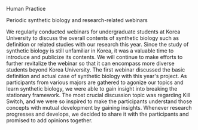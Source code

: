 Human Practice

Periodic synthetic biology and research-related webinars

We regularly conducted webinars for undergraduate students at Korea University to discuss the overall contents of synthetic biology such as definition or related studies with our research this year. Since the study of synthetic biology is still unfamiliar in Korea, it was a valuable time to introduce and publicize its contents. We will continue to make efforts to further revitalize the webinar so that it can encompass more diverse students beyond Korea University.
The first webinar discussed the basic definition and actual case of synthetic biology with this year's project. As participants from various majors are gathered to agonize our topics and learn synthetic biology, we were able to gain insight into breaking the stationary framework. The most crucial discussion topic was regarding Kill Switch, and we were so inspired to make the participants understand those concepts with mutual development by gaining insights. Whenever research progresses and develops, we decided to share it with the participants and promised to add opinions together.

